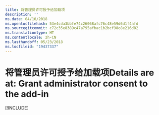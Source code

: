 ```yaml
---
title: 将管理员许可授予给加载项
description: ''
ms.date: 04/10/2018
ms.openlocfilehash: 53e4cda3bbfe74c26068afc76c48e59d6d1f4afd
ms.sourcegitcommit: c72c35e8389c47a795afbac1b2bcf98c8e216d82
ms.translationtype: HT
ms.contentlocale: zh-CN
ms.lasthandoff: 05/23/2018
ms.locfileid: "19437337"
---
```

# <a name="grant-administrator-consent-to-the-add-in"></a><span data-ttu-id="f9b83-102">将管理员许可授予给加载项</span><span class="sxs-lookup"><span data-stu-id="f9b83-102">Details are at: Grant administrator consent to the add-in</span></span>

[!INCLUDE[](../includes/grant-admin-consent-to-an-add-in-include.md)]